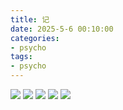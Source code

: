 ```yaml
---
title: 记
date: 2025-5-6 00:10:00
categories:
- psycho
tags:
- psycho
---
```

![](/img/1.jpeg)
![](/img/2.jpeg)
![](/img/3.jpeg)
![](/img/4.jpeg)
![](/img/5.jpeg)
